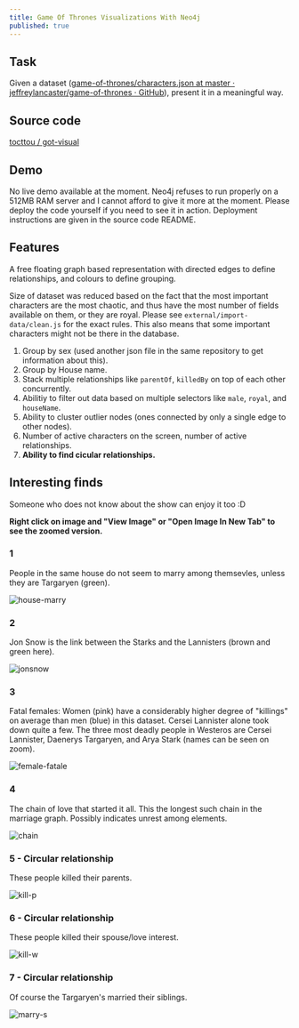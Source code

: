 ```yaml
---
title: Game Of Thrones Visualizations With Neo4j
published: true
---
```


## Task

Given a dataset ([game-of-thrones/characters.json at master · jeffreylancaster/game-of-thrones · GitHub](https://github.com/jeffreylancaster/game-of-thrones/blob/master/data/characters.json)), present it in a meaningful way.

## Source code

[tocttou / got-visual](https://github.com/tocttou/got-visual)

## Demo

No live demo available at the moment. Neo4j refuses to run properly on a 512MB RAM server and I cannot afford to give it more at the moment. Please deploy the code yourself if you need to see it in action. Deployment instructions are given in the source code README.

## Features

A free floating graph based representation with directed edges to define relationships, and colours to define grouping.

Size of dataset was reduced based on the fact that the most important characters are the most chaotic, and thus have the most number of fields available on them, or they are royal. Please see `external/import-data/clean.js` for the exact rules. This also means that some important characters might not be there in the database.

1. Group by sex (used another json file in the same repository to get information about this).
2. Group by House name.
3. Stack multiple relationships like `parentOf`, `killedBy` on top of each other concurrently.
4. Abilitiy to filter out data based on multiple selectors like `male`, `royal`, and `houseName`.
5. Ability to cluster outlier nodes (ones connected by only a single edge to other nodes).
6. Number of active characters on the screen, number of active relationships.
7. **Ability to find cicular relationships.**

## Interesting finds

Someone who does not know about the show can enjoy it too :D

**Right click on image and "View Image" or "Open Image In New Tab" to see the zoomed version.**

### 1

People in the same house do not seem to marry among themsevles, unless they are Targaryen (green).

![house-marry](https://i.imgur.com/O8lCM3J.png)

### 2

Jon Snow is the link between the Starks and the Lannisters (brown and green here).

![jonsnow](https://i.imgur.com/liyFpsJ.png)

### 3

Fatal females: Women (pink) have a considerably higher degree of "killings" on average than men (blue) in this dataset. Cersei Lannister alone took down quite a few. The three most deadly people in Westeros are Cersei Lannister, Daenerys Targaryen, and Arya Stark (names can be seen on zoom).

![female-fatale](https://i.imgur.com/sdWbFYE.png)

### 4

The chain of love that started it all. This the longest such chain in the marriage graph. Possibly indicates unrest among elements.

![chain](https://i.imgur.com/GdBumxm.png)

### 5 - Circular relationship

These people killed their parents.

![kill-p](https://i.imgur.com/UjUBkNC.png)

### 6 - Circular relationship

These people killed their spouse/love interest.

![kill-w](https://i.imgur.com/K0lUSdj.png)

### 7 - Circular relationship

Of course the Targaryen's married their siblings.

![marry-s](https://i.imgur.com/DvKtpjW.png)